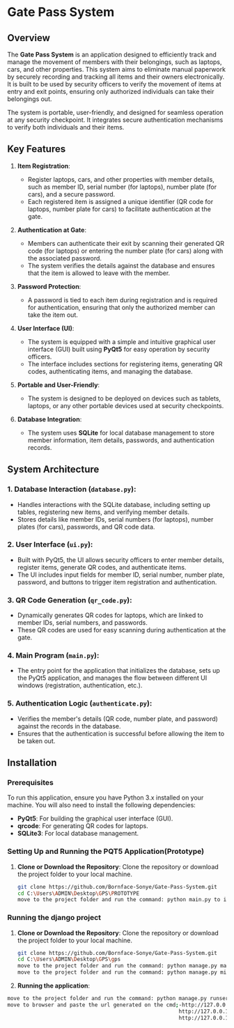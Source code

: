 # Gate Pass System

## Overview

The **Gate Pass System** is an application designed to efficiently track and manage the movement of members with their belongings, such as laptops, cars, and other properties. This system aims to eliminate manual paperwork by securely recording and tracking all items and their owners electronically. It is built to be used by security officers to verify the movement of items at entry and exit points, ensuring only authorized individuals can take their belongings out.

The system is portable, user-friendly, and designed for seamless operation at any security checkpoint. It integrates secure authentication mechanisms to verify both individuals and their items.

## Key Features

1. **Item Registration**:
   - Register laptops, cars, and other properties with member details, such as member ID, serial number (for laptops), number plate (for cars), and a secure password.
   - Each registered item is assigned a unique identifier (QR code for laptops, number plate for cars) to facilitate authentication at the gate.

2. **Authentication at Gate**:
   - Members can authenticate their exit by scanning their generated QR code (for laptops) or entering the number plate (for cars) along with the associated password.
   - The system verifies the details against the database and ensures that the item is allowed to leave with the member.

3. **Password Protection**:
   - A password is tied to each item during registration and is required for authentication, ensuring that only the authorized member can take the item out.

4. **User Interface (UI)**:
   - The system is equipped with a simple and intuitive graphical user interface (GUI) built using **PyQt5** for easy operation by security officers.
   - The interface includes sections for registering items, generating QR codes, authenticating items, and managing the database.

5. **Portable and User-Friendly**:
   - The system is designed to be deployed on devices such as tablets, laptops, or any other portable devices used at security checkpoints.

6. **Database Integration**:
   - The system uses **SQLite** for local database management to store member information, item details, passwords, and authentication records.

## System Architecture

### 1. **Database Interaction (`database.py`)**:
   - Handles interactions with the SQLite database, including setting up tables, registering new items, and verifying member details.
   - Stores details like member IDs, serial numbers (for laptops), number plates (for cars), passwords, and QR code data.

### 2. **User Interface (`ui.py`)**:
   - Built with PyQt5, the UI allows security officers to enter member details, register items, generate QR codes, and authenticate items.
   - The UI includes input fields for member ID, serial number, number plate, password, and buttons to trigger item registration and authentication.

### 3. **QR Code Generation (`qr_code.py`)**:
   - Dynamically generates QR codes for laptops, which are linked to member IDs, serial numbers, and passwords.
   - These QR codes are used for easy scanning during authentication at the gate.

### 4. **Main Program (`main.py`)**:
   - The entry point for the application that initializes the database, sets up the PyQt5 application, and manages the flow between different UI windows (registration, authentication, etc.).

### 5. **Authentication Logic (`authenticate.py`)**:
   - Verifies the member's details (QR code, number plate, and password) against the records in the database.
   - Ensures that the authentication is successful before allowing the item to be taken out.

## Installation

### Prerequisites

To run this application, ensure you have Python 3.x installed on your machine. You will also need to install the following dependencies:

- **PyQt5**: For building the graphical user interface (GUI).
- **qrcode**: For generating QR codes for laptops.
- **SQLite3**: For local database management.

### Setting Up and Running the PQT5 Application(Prototype)

1. **Clone or Download the Repository**:
   Clone the repository or download the project folder to your local machine.

   ```bash
   git clone https://github.com/Bornface-Sonye/Gate-Pass-System.git
   cd C:\Users\ADMIN\Desktop\GPS\PROTOTYPE
   move to the project folder and run the command: python main.py to interact with the application

### Running the django project

1. **Clone or Download the Repository**:
   Clone the repository or download the project folder to your local machine.

   ```bash
   git clone https://github.com/Bornface-Sonye/Gate-Pass-System.git
   cd C:\Users\ADMIN\Desktop\GPS\gps
   move to the project folder and run the command: python manage.py makemigrations
   move to the project folder and run the command: python manage.py migrate

 2. **Running the application**:
   
   ```bash
   move to the project folder and run the command: python manage.py runserver
   move to browser and paste the url generated on the cmd;-http://127.0.0.1:8000/admin for super user: super user details;- username: BORNFACE, Password: Gps@2024
                                                          http://127.0.0.1:8000/login for admin user, admin details;- Username: dennisooko@gmail.com, Password: 12345678
                                                          http://127.0.0.1:8000/user/login for normal user, normal user details;- Username: bornfacesonye@gmail.com, Password: 12345678

